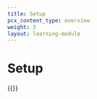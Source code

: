 ```yaml
---
title: Setup
pcx_content_type: overview
weight: 3
layout: learning-module
---
```


# Setup

{{<learning-module-summary>}}